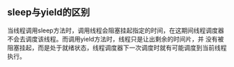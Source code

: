 

## sleep与yield的区别

当线程调用sleep方法时，调用线程会阻塞挂起指定的时间，在这期间线程调度器不会去调度该线程。而调用yield方法时，线程只是让出剩余的时间片，并
没有被阻塞挂起，而是处于就绪状态，线程调度器下一次调度时就有可能调度到当前线程执行。